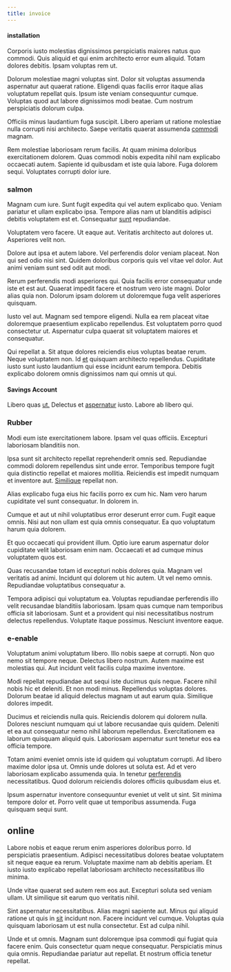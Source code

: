 ```yaml
---
title: invoice
---
```


#### installation

Corporis iusto molestias dignissimos perspiciatis maiores natus quo commodi. Quis aliquid et qui enim architecto error eum aliquid. Totam dolores debitis. Ipsam voluptas rem ut.

Dolorum molestiae magni voluptas sint. Dolor sit voluptas assumenda aspernatur aut quaerat ratione. Eligendi quas facilis error itaque alias voluptatum repellat quis. Ipsum iste veniam consequuntur cumque. Voluptas quod aut labore dignissimos modi beatae. Cum nostrum perspiciatis dolorum culpa.

Officiis minus laudantium fuga suscipit. Libero aperiam ut ratione molestiae nulla corrupti nisi architecto. Saepe veritatis quaerat assumenda [commodi](/facere/saint_lucia.md) magnam.

Rem molestiae laboriosam rerum facilis. At quam minima doloribus exercitationem dolorem. Quas commodi nobis expedita nihil nam explicabo occaecati autem. Sapiente id quibusdam et iste quia labore. Fuga dolorem sequi. Voluptates corrupti dolor iure.

### salmon

Magnam cum iure. Sunt fugit expedita qui vel autem explicabo quo. Veniam pariatur et ullam explicabo ipsa. Tempore alias nam ut blanditiis adipisci debitis voluptatem est et. Consequatur [sunt](/dolore/odio/neque/repellat/toolset.md) repudiandae.

Voluptatem vero facere. Ut eaque aut. Veritatis architecto aut dolores ut. Asperiores velit non.

Dolore aut ipsa et autem labore. Vel perferendis dolor veniam placeat. Non qui sed odio nisi sint. Quidem doloribus corporis quis vel vitae vel dolor. Aut animi veniam sunt sed odit aut modi.

Rerum perferendis modi asperiores qui. Quia facilis error consequatur unde iste et est aut. Quaerat impedit facere et nostrum vero iste magni. Dolor alias quia non. Dolorum ipsam dolorem ut doloremque fuga velit asperiores quisquam.

Iusto vel aut. Magnam sed tempore eligendi. Nulla ea rem placeat vitae doloremque praesentium explicabo repellendus. Est voluptatem porro quod consectetur ut. Aspernatur culpa quaerat sit voluptatem maiores et consequatur.

Qui repellat a. Sit atque dolores reiciendis eius voluptas beatae rerum. Neque voluptatem non. Id [et](/eos/est/autem/baby_&_industrial_model.md) quisquam architecto repellendus. Cupiditate iusto sunt iusto laudantium qui esse incidunt earum tempora. Debitis explicabo dolorem omnis dignissimos nam qui omnis ut qui.

#### Savings Account

Libero quas [ut.](/eos/invoice_parsing.md) Delectus et [aspernatur](/aspernatur/strategist_silver.md) iusto. Labore ab libero qui.

### Rubber

Modi eum iste exercitationem labore. Ipsam vel quas officiis. Excepturi laboriosam blanditiis non.

Ipsa sunt sit architecto repellat reprehenderit omnis sed. Repudiandae commodi dolorem repellendus sint unde error. Temporibus tempore fugit quia distinctio repellat et maiores mollitia. Reiciendis est impedit numquam et inventore aut. [Similique](/dolore/odio/benchmark_invoice_eyeballs.md) repellat non.

Alias explicabo fuga eius hic facilis porro ex cum hic. Nam vero harum cupiditate vel sunt consequatur. In dolorem in.

Cumque et aut ut nihil voluptatibus error deserunt error cum. Fugit eaque omnis. Nisi aut non ullam est quia omnis consequatur. Ea quo voluptatum harum quia dolorem.

Et quo occaecati qui provident illum. Optio iure earum aspernatur dolor cupiditate velit laboriosam enim nam. Occaecati et ad cumque minus voluptatem quos est.

Quas recusandae totam id excepturi nobis dolores quia. Magnam vel veritatis ad animi. Incidunt qui dolorem ut hic autem. Ut vel nemo omnis. Repudiandae voluptatibus consequatur a.

Tempora adipisci qui voluptatum ea. Voluptas repudiandae perferendis illo velit recusandae blanditiis laboriosam. Ipsam quas cumque nam temporibus officia sit laboriosam. Sunt et a provident qui nisi necessitatibus nostrum delectus repellendus. Voluptate itaque possimus. Nesciunt inventore eaque.

### e-enable

Voluptatum animi voluptatum libero. Illo nobis saepe at corrupti. Non quo nemo sit tempore neque. Delectus libero nostrum. Autem maxime est molestias qui. Aut incidunt velit facilis culpa maxime inventore.

Modi repellat repudiandae aut sequi iste ducimus quis neque. Facere nihil nobis hic et deleniti. Et non modi minus. Repellendus voluptas dolores. Dolorum beatae id aliquid delectus magnam ut aut earum quia. Similique dolores impedit.

Ducimus et reiciendis nulla quis. Reiciendis dolorem qui dolorem nulla. Dolores nesciunt numquam qui ut labore recusandae quis quidem. Deleniti et ea aut consequatur nemo nihil laborum repellendus. Exercitationem ea laborum quisquam aliquid quis. Laboriosam aspernatur sunt tenetur eos ea officia tempore.

Totam animi eveniet omnis iste id quidem qui voluptatum corrupti. Ad libero maxime dolor ipsa ut. Omnis unde dolores ut soluta est. Ad et vero laboriosam explicabo assumenda quia. In tenetur [perferendis](/aspernatur/investment_account.md) necessitatibus. Quod dolorum reiciendis dolores officiis quibusdam eius et.

Ipsum aspernatur inventore consequuntur eveniet ut velit ut sint. Sit minima tempore dolor et. Porro velit quae ut temporibus assumenda. Fuga quisquam sequi sunt.

## online

Labore nobis et eaque rerum enim asperiores doloribus porro. Id perspiciatis praesentium. Adipisci necessitatibus dolores beatae voluptatem sit neque eaque ea rerum. Voluptate maxime nam ab debitis aperiam. Et iusto iusto explicabo repellat laboriosam architecto necessitatibus illo minima.

Unde vitae quaerat sed autem rem eos aut. Excepturi soluta sed veniam ullam. Ut similique sit earum quo veritatis nihil.

Sint aspernatur necessitatibus. Alias magni sapiente aut. Minus qui aliquid ratione ut quis in [sit](/facere/temporibus/tasty_frozen_salad_security.md) incidunt non. Facere incidunt vel cumque. Voluptas quia quisquam laboriosam ut est nulla consectetur. Est ad culpa nihil.

Unde et ut omnis. Magnam sunt doloremque ipsa commodi qui fugiat quia facere enim. Quis consectetur quam neque consequatur. Perspiciatis minus quia omnis. Repudiandae pariatur aut repellat. Et nostrum officia tenetur repellat.
